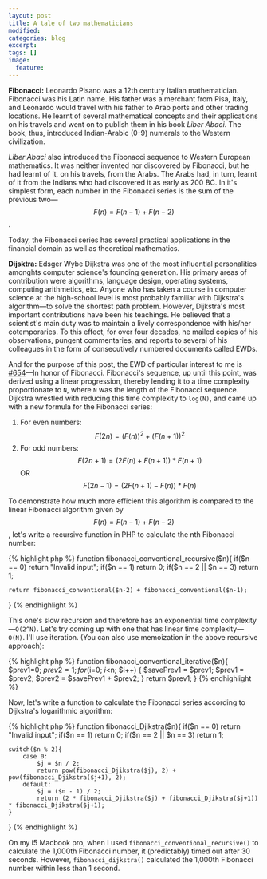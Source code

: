 ```yaml
---
layout: post
title: A tale of two mathematicians
modified:
categories: blog
excerpt:
tags: []
image:
  feature:
---
```

**Fibonacci:** Leonardo Pisano was a 12th century Italian mathematician. Fibonacci was his Latin name. His father was a merchant from Pisa, Italy, and Leonardo would travel with his father to Arab ports and other trading locations. He learnt of several mathematical concepts and their applications on his travels and went on to publish them in his book _Liber Abaci_. The book, thus, introduced Indian-Arabic (0-9) numerals to the Western civilization.

_Liber Abaci_ also introduced the Fibonacci sequence to Western European mathematics. It was neither invented nor discovered by Fibonacci, but he had learnt of it, on his travels, from the Arabs. The Arabs had, in turn, learnt of it from the Indians who had discovered it as early as 200 BC. In it's simplest form, each number in the Fibonacci series is the sum of the previous two—
$$F(n) = F(n-1) + F(n-2)$$.

Today, the Fibonacci series has several practical applications in the financial domain as well as theoretical mathematics.

**Dijsktra:** Edsger Wybe Dijkstra was one of the most influential personalities amonghts computer science's founding generation. His primary areas of contribution were algorithms, language design, operating systems, computing arithmetics, etc. Anyone who has taken a course in computer science at the high-school level is most probably familiar with Dijkstra's algorithm—to solve the shortest path problem. However, Dijkstra's most important contributions have been his teachings. He believed that a scientist's main duty was to maintain a lively correspondence with his/her cotemporaries. To this effect, for over four decades, he mailed copies of his observations, pungent commentaries, and reports to several of his colleagues in the form of consecutively numbered documents called EWDs.

And for the purpose of this post, the EWD of particular interest to me is [#654](http://www.cs.utexas.edu/users/EWD/ewd06xx/EWD654.PDF)—In honor of Fibonacci. Fibonacci's sequence, up until this point, was derived using a linear progression, thereby lending it to a time complexity proportionate to `N`, where `N` was the length of the Fibonacci sequence. Dijkstra wrestled with reducing this time complexity to `log(N)`, and came up with a new formula for the Fibonacci series:

1. For even numbers: $$F(2n) = (F(n))^2 + (F(n+1))^2$$
1. For odd numbers: $$F(2n+1) = (2F(n) + F(n+1)) * F(n+1)$$  OR  $$F(2n-1) = (2F(n+1) - F(n)) * F(n)$$

To demonstrate how much more efficient this algorithm is compared to the linear Fibonacci algorithm given by $$F(n) = F(n-1) + F(n-2)$$, let's write a recursive function in PHP to calculate the nth Fibonacci number:

{% highlight php %}
function fibonacci_conventional_recursive($n){
	if($n == 0) return "Invalid input";
	if($n == 1) return 0;
	if($n == 2 || $n == 3) return 1;

	return fibonacci_conventional($n-2) + fibonacci_conventional($n-1);
}
{% endhighlight %}

This one's slow recursion and therefore has an exponential time complexity—`O(2^N)`. Let's try coming up with one that has linear time complexity—`O(N)`. I'll use iteration. (You can also use memoization in the above recursive approach):

{% highlight php %}
function fibonacci_conventional_iterative($n){
    $prev1=0;
    $prev2=1;
    for($i=0; $i<$n; $i++) {
        $savePrev1 = $prev1;
        $prev1 = $prev2;
        $prev2 = $savePrev1 + $prev2;
    }
    return $prev1;
}
{% endhighlight %}

Now, let's write a function to calculate the Fibonacci series according to Dijkstra's logarithmic algorithm:

{% highlight php %}
function fibonacci_Djikstra($n){
	if($n == 0) return "Invalid input";
	if($n == 1) return 0;
	if($n == 2 || $n == 3) return 1;

	switch($n % 2){
		case 0:
			$j = $n / 2;
			return pow(fibonacci_Djikstra($j), 2) + pow(fibonacci_Djikstra($j+1), 2);
		default:
			$j = ($n - 1) / 2;
			return (2 * fibonacci_Djikstra($j) + fibonacci_Djikstra($j+1)) * fibonacci_Djikstra($j+1);
	}

}
{% endhighlight %}

On my i5 Macbook pro, when I used `fibonacci_conventional_recursive()` to calculate the 1,000th Fibonacci number, it (predictably) timed out after 30 seconds. However, `fibonacci_dijkstra()` calculated the 1,000th Fibonacci number within less than 1 second.
